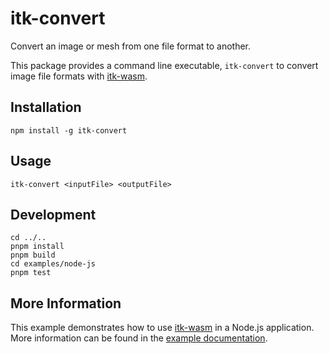 itk-convert
===========

Convert an image or mesh from one file format to another.

This package provides a command line executable, `itk-convert` to convert
image file formats with
[itk-wasm](https://github.com/InsightSoftwareConsortium/itk-wasm.git).

## Installation

```
npm install -g itk-convert
```

## Usage

```
itk-convert <inputFile> <outputFile>
```

## Development

```
cd ../..
pnpm install
pnpm build
cd examples/node-js
pnpm test
```

## More Information

This example demonstrates how to use
[itk-wasm](https://wasm.itk.org/) in a Node.js
application. More information can be found in the [example
documentation](https://wasm.itk.org/examples/node.html).

